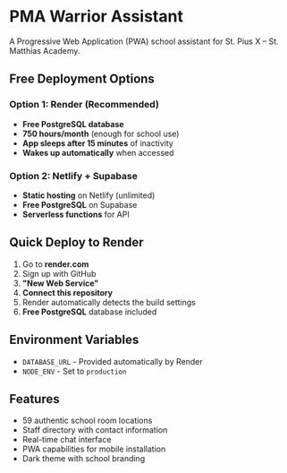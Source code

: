 # PMA Warrior Assistant

A Progressive Web Application (PWA) school assistant for St. Pius X – St. Matthias Academy.

## Free Deployment Options

### Option 1: Render (Recommended)
- **Free PostgreSQL database**
- **750 hours/month** (enough for school use)
- **App sleeps after 15 minutes** of inactivity
- **Wakes up automatically** when accessed

### Option 2: Netlify + Supabase
- **Static hosting** on Netlify (unlimited)
- **Free PostgreSQL** on Supabase
- **Serverless functions** for API

## Quick Deploy to Render

1. Go to **render.com**
2. Sign up with GitHub
3. **"New Web Service"**
4. **Connect this repository**
5. Render automatically detects the build settings
6. **Free PostgreSQL** database included

## Environment Variables
- `DATABASE_URL` - Provided automatically by Render
- `NODE_ENV` - Set to `production`

## Features
- 59 authentic school room locations
- Staff directory with contact information
- Real-time chat interface
- PWA capabilities for mobile installation
- Dark theme with school branding
